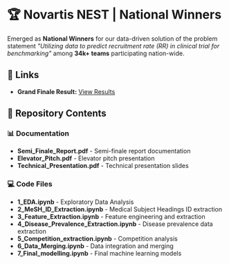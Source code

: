 # 🏆 Novartis NEST | National Winners

Emerged as **National Winners** for our data-driven solution of the problem statement *"Utilizing data to predict recruitment rate (RR) in clinical trial for benchmarking"* among **34k+ teams** participating nation-wide.

## 🔗 Links
- **Grand Finale Result:** [View Results](https://docs.google.com/spreadsheets/d/e/2PACX-1vSPCodIwVMQO-ls4Y_Uxnp8bpf2A8PokYzhJZVzsAyLZAIbdQvQkR-GiTa-2EbWdnE8uSy8P5KgCZgv/pubhtml)

## 📁 Repository Contents

### 📊 Documentation
- **Semi_Finale_Report.pdf** - Semi-finale report documentation
- **Elevator_Pitch.pdf** - Elevator pitch presentation  
- **Technical_Presentation.pdf** - Technical presentation slides

### 💻 Code Files
- **1_EDA.ipynb** - Exploratory Data Analysis
- **2_MeSH_ID_Extraction.ipynb** - Medical Subject Headings ID extraction
- **3_Feature_Extraction.ipynb** - Feature engineering and extraction
- **4_Disease_Prevalence_Extraction.ipynb** - Disease prevalence data extraction
- **5_Competition_extraction.ipynb** - Competition analysis
- **6_Data_Merging.ipynb** - Data integration and merging
- **7_Final_modelling.ipynb** - Final machine learning models
